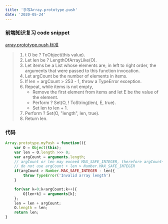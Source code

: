 ```yaml
---
title: '手写Array.prototype.push'
date: '2020-05-24'
---
```


### 前端知识复习 code snippet

[array.prototype.push 标准](https://tc39.es/ecma262/#sec-array.prototype.push)

>1. t O be ? ToObject(this value).
>2. Let len be ? LengthOfArrayLike(O).
>3. Let items be a List whose elements are, in left to right order, the arguments that were passed to this function invocation.
>4. Let argCount be the number of elements in items.
>5. If len + argCount > 253 - 1, throw a TypeError exception.
>6. Repeat, while items is not empty,
>    - Remove the first element from items and let E be the value of the element.
>    - Perform ? Set(O, ! ToString(len), E, true).
>    - Set len to len + 1.
>7. Perform ? Set(O, "length", len, true).
>8. Return len.

### 代码

```javascript
Array.prototype.myPush = function(){
    var O = Object(this);
    var len = O.length >>> 0;
    var argCount = arguments.length;
    // argCount or len may exceed MAX_SAFE_INTEGER, therefore argCount+len may not be safe
    // do not use argCount + len > Number.MAX_SAFE_INTEGER
    if(argCount > Number.MAX_SAFE_INTEGER - len){
        throw TypeError('Invalid array length')
    }

    for(var k=0;k<argCount;k++){
        O[len+k] = arguments[k];
    };
    len = len + argCount;
    O.length = len;
    return len;
}
```
